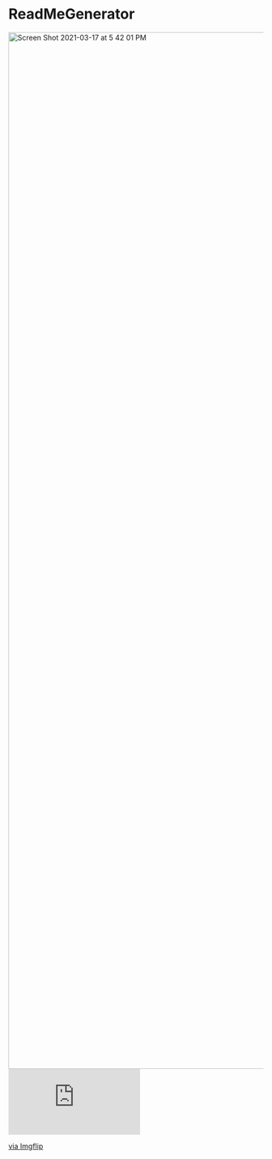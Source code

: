 # ReadMeGenerator




<img width="2048" alt="Screen Shot 2021-03-17 at 5 42 01 PM" src="https://user-images.githubusercontent.com/75397309/111548108-30bcb280-8748-11eb-99f9-9cfd85aec13b.png">











<div style="width:260px;max-width:100%;"><div style="height:0;padding-bottom:50%;position:relative;"><iframe width="260" height="130" style="position:absolute;top:0;left:0;width:100%;height:100%;" frameBorder="0" src="https://imgflip.com/embed/524qaj"></iframe></div><p><a href="https://imgflip.com/gif/524qaj">via Imgflip</a></p></div>
